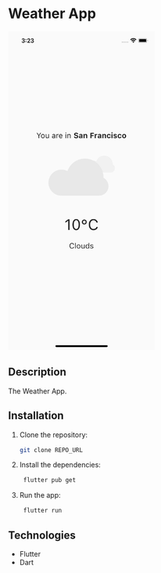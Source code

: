 # Weather App

<img src="screenshot.png" alt="App Screenshot" width="300" height="650">

## Description

The Weather App.

## Installation

1. Clone the repository:

   ```bash
   git clone REPO_URL
   ```

2. Install the dependencies:

   ```bash
    flutter pub get
   ```

3. Run the app:

   ```bash
    flutter run
   ```

## Technologies

- Flutter
- Dart
